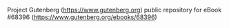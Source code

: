 Project Gutenberg (https://www.gutenberg.org) public repository for eBook #68396 (https://www.gutenberg.org/ebooks/68396)
